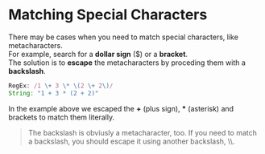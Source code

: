 # Matching Special Characters

There may be cases when you need to match special characters, like metacharacters.  
For example, search for a **dollar sign** ($) or a **bracket**.  
The solution is to **escape** the metacharacters by proceding them with a **backslash**.
```js
RegEx: /1 \+ 3 \* \(2 \+ 2\)/
String: "1 + 3 * (2 + 2)"
```

In the example above we escaped the **+** (plus sign), **\*** (asterisk) and brackets to match them literally.

> The backslash is obviusly a metacharacter, too. If you need to match a backslash, you should escape it using another backslash, \\\\.